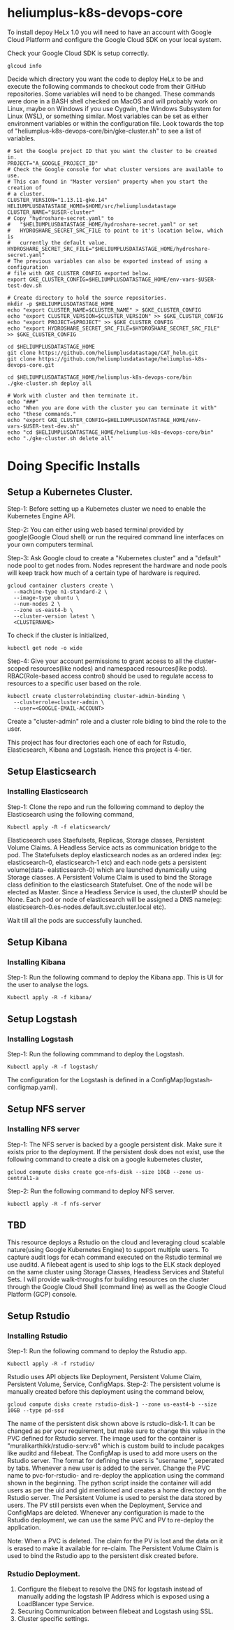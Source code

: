 # heliumplus-k8s-devops-core

To install depoy HeLx 1.0 you will need to have an account with Google Cloud Platform and configure the Google Cloud SDK on your local system.  

Check your Google Cloud SDK is setup correctly.
```
glcoud info
```
Decide which directory you want the code to deploy HeLx to be and execute the following commands to checkout code from their GitHub repositories.  Some variables will need to be changed.  These commands were done in a BASH shell checked on MacOS and will probably work on Linux, maybe on Windows if you use Cygwin, the Windows Subsystem for Linux (WSL), or something similar.  Most variables can be set as either environment variables or within the configuration
file.  Look towards the top of "heliumplus-k8s-devops-core/bin/gke-cluster.sh"
to see a list of variables.
```
# Set the Google project ID that you want the cluster to be created in.
PROJECT="A_GOOGLE_PROJECT_ID"
# Check the Google console for what cluster versions are available to use.
# This can found in "Master version" property when you start the creation of
# a cluster.
CLUSTER_VERSION="1.13.11-gke.14"
HELIUMPLUSDATASTAGE_HOME=$HOME/src/heliumplusdatastage
CLUSTER_NAME="$USER-cluster"
# Copy "hydroshare-secret.yaml" to
#   "$HELIUMPLUSDATASTAGE_HOME/hydroshare-secret.yaml" or set
#   HYDROSHARE_SECRET_SRC_FILE to point to it's location below, which is
#   currently the default value.
HYDROSHARE_SECRET_SRC_FILE="$HELIUMPLUSDATASTAGE_HOME/hydroshare-secret.yaml"
# The previous variables can also be exported instead of using a configuration
# file with GKE_CLUSTER_CONFIG exported below.
export GKE_CLUSTER_CONFIG=$HELIUMPLUSDATASTAGE_HOME/env-vars-$USER-test-dev.sh

# Create directory to hold the source repositories.
mkdir -p $HELIUMPLUSDATASTAGE_HOME
echo "export CLUSTER_NAME=$CLUSTER_NAME" > $GKE_CLUSTER_CONFIG
echo "export CLUSTER_VERSION=$CLUSTER_VERSION" >> $GKE_CLUSTER_CONFIG
echo "export PROJECT=$PROJECT" >> $GKE_CLUSTER_CONFIG
echo "export HYDROSHARE_SECRET_SRC_FILE=$HYDROSHARE_SECRET_SRC_FILE" >> $GKE_CLUSTER_CONFIG

cd $HELIUMPLUSDATASTAGE_HOME
git clone https://github.com/heliumplusdatastage/CAT_helm.git
git clone https://github.com/heliumplusdatastage/heliumplus-k8s-devops-core.git

cd $HELIUMPLUSDATASTAGE_HOME/heliumplus-k8s-devops-core/bin
./gke-cluster.sh deploy all

# Work with cluster and then terminate it.
echo "###"
echo "When you are done with the cluster you can terminate it with"
echo "these commands."
echo "export GKE_CLUSTER_CONFIG=$HELIUMPLUSDATASTAGE_HOME/env-vars-$USER-test-dev.sh"
echo "cd $HELIUMPLUSDATASTAGE_HOME/heliumplus-k8s-devops-core/bin"
echo "./gke-cluster.sh delete all"
```
# Doing Specific Installs

## Setup a Kubernetes Cluster.

Step-1: Before setting up a Kubernetes cluster we need to enable the Kubernetes Engine API.

Step-2: You can either using web based terminal provided by google(Google Cloud shell) or run the required command line interfaces on your own computers terminal.

Step-3: Ask Google cloud to create a "Kubernetes cluster" and a "default" node pool to get nodes from. Nodes represent the hardware and node pools will keep track how much of a certain type of hardware is required.
```
gcloud container clusters create \
  --machine-type n1-standard-2 \
  --image-type ubuntu \
  --num-nodes 2 \
  --zone us-east4-b \
  --cluster-version latest \
  <CLUSTERNAME>
```
To check if the cluster is initialized,
```
kubectl get node -o wide
```

Step-4: Give your account permissions to grant access to all the cluster-scoped resources(like nodes) and namespaced resources(like pods). RBAC(Role-based access control) should be used to regulate access to resources to a specific user based on the role.
```
kubectl create clusterrolebinding cluster-admin-binding \
  --clusterrole=cluster-admin \
  --user=<GOOGLE-EMAIL-ACCOUNT>
```
Create a "cluster-admin" role and a cluster role biding to bind the role to the user.

This project has four directories each one of each for Rstudio, Elasticsearch, Kibana and Logstash. Hence this project is 4-tier.
## Setup Elasticsearch
### Installing Elasticsearch
Step-1: Clone the repo and run the following command to deploy the Elasticsearch using the following command,
```
Kubectl apply -R -f elaticsearch/
```
Elasticsearch uses Staefulsets, Replicas, Storage classes, Persistent Volume Claims. A Headless Service acts as communication bridge to the pod. The Statefulsets
deploy elasticsearch nodes as an ordered index (eg: elasticsearch-0, elasticsearch-1 etc) and each node gets a persistent volume(data-
ealsticsearch-0) which are launched dynamically using Storage classes. A Persistent Volume Claim is used to bind the Storage class
definition to the elasticsearch Statefulset. One of the node will be elected as Master. Since a Headless Service is used, the clusterIP
should be None. Each pod or node of elasticsearch will be assigned a DNS name(eg: elasticsearch-0.es-nodes.default.svc.cluster.local etc).

Wait till all the pods are successfully launched.

## Setup Kibana
### Installing Kibana
Step-1: Run the following command to deploy the Kibana app. This is UI for the user to analyse the logs.
```
Kubectl apply -R -f kibana/
```

## Setup Logstash
### Installing Logstash
Step-1: Run the following commmand to deploy the Logstash.
```
Kubectl apply -R -f logstash/
```
The configuration for the Logstash is defined in a ConfigMap(logstash-configmap.yaml).

## Setup NFS server
### Installing NFS server
Step-1: The NFS server is backed by a google persistent disk. Make sure it exists prior to the deployment. If the persistent dosk does not exist, use the following command to create a disk on a google kubernetes cluster,
```
gcloud compute disks create gce-nfs-disk --size 10GB --zone us-central1-a
```
Step-2: Run the following command to deploy NFS server.
```
kubectl apply -R -f nfs-server
```

## TBD

This resource deploys a Rstudio on the cloud and leveraging cloud scalable nature(using Google Kubernetes Engine) to support multiple
users.
To capture audit logs for ecah command executed on the Rstudio terminal we use auditd. A filebeat agent is used to ship logs to the
ELK stack deployed on the same cluster using Storage Classes, Headless Services and Stateful Sets.
I will provide walk-throughs for building resources on the cluster through the Google Cloud Shell (command line) as well as the
Google Cloud Platform (GCP) console.

## Setup Rstudio
### Installing Rstudio
Step-1: Run the following command to deploy the Rstudio app.
```
Kubectl apply -R -f rstudio/
```
Rstudio uses API objects like Deployment, Persistent Volume Claim, Persistent Volume, Service, ConfigMaps.
Step-2: The persistent volume is manually created before this deployment using the command below,
```
gcloud compute disks create rstudio-disk-1 --zone us-east4-b --size 10GB --type pd-ssd
```
The name of the persistent disk shown above is rstudio-disk-1. It can be changed as per your requirement, but make sure to change this value in the PVC defined for Rstudio server.
The image used for the container is "muralikarthikk/rstudio-serv:v8" which is custom build to include pacakges like auditd and filebeat.
The ConfigMap is used to add more users on the Rstudio server. The format for defining the users is "username <uid> <gid>", seperated by tabs. Whenever a new user is added to the server. Change the PVC name to pvc-for-rstudio-<number> and re-deploy the application using the command shown in the beginning. The python script inside the container will add users as per the uid and gid mentioned and creates a home directory on the Rstudio server.
The Persistent Volume is used to persist the data stored by users. The PV still persists even when the Deployment, Service and ConfigMaps are deleted. Whenever any configuration is made to the Rstudio deployment, we can use the same PVC and PV to re-deploy the application.

Note: When a PVC is deleted. The claim for the PV is lost and the data on it is erased to make it available for re-claim.
The Persistent Volume Claim is used to bind the Rstudio app to the persistent disk created before.


### Rstudio Deployment.
1) Configure the filebeat to resolve the DNS for logstash instead of manually adding the logstash IP Address which is exposed using a LoadBlancer type Service.
2) Securing Communication between filebeat and Logstash using SSL.
3) Cluster specific settings.
